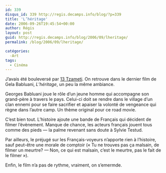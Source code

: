 ```yaml
---
id: 339
disqus_id: 339 http://regis.decamps.info/blog/?p=339
title: 'L’héritage'
date: 2006-09-26T19:45:54+00:00
author: Régis
layout: post
guid: http://regis.decamps.info/blog/2006/09/lheritage/
permalink: /blog/2006/09/lheritage/

catégories:
  -Art
tags:
  - Cinéma
---
```

J’avais été bouleversé par [13 Tzameti](http://www.allocine.fr/film/fichefilm_gen_cfilm=61514.html). On retrouve dans le dernier film de Gela Babluani, _L’héritage_, un peu la même ambiance.

Georges Babluani joue le rôle d’un jeune homme qui accompagne son grand-père à travers le pays. Celui-ci doit se rendre dans le village d’un clan ennemi pour se faire sacrifier et apaiser la volonté de vengeance qui règne dans l’autre camp. Un thème original pour ce road movie.

C’est bien tout. L’histoire ajoute une bande de Français qui décident de filmer l’évènement. Manque de chance, les acteurs français jouent tous comme des pieds &#8212; la palme revenant sans doute à Sylvie Testud.

Par ailleurs, le préjugé sur les Français-voyeurs n’apporte rien à l’histoire, sauf peut-être une morale de comptoir (« Tu ne trouves pas ça malsain, de filmer un meurtre? &#8212; Non, ce qui est malsain, c’est le meurtre, pas le fait de le filmer »).

Enfin, le film n’a pas de rythme, vraiment, on s&#8217;emermde.
